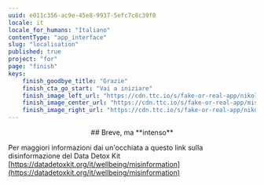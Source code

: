 ```yaml
---
uuid: e011c356-ac9e-45e8-9937-5efc7c8c39f0
locale: it
locale_for_humans: "Italiano"
contentType: "app_interface"
slug: "localisation"
published: true
project: "for"
page: "finish"
keys:
    finish_goodbye_title: "Grazie"
    finish_cta_go_start: "Vai a iniziare"
    finish_image_left_url: "https://cdn.ttc.io/s/fake-or-real-app/nikoline_nik_-8694.jpg"
    finish_image_center_url: "https://cdn.ttc.io/s/fake-or-real-app/misinfo_logo.jpg"
    finish_image_right_url: "https://cdn.ttc.io/s/fake-or-real-app/nikoline_nik_-7168.jpg"
---
```

<p style="text-align: center;">
## Breve, ma **intenso** 

Per maggiori informazioni dai un'occhiata a questo link sulla disinformazione del Data Detox Kit
[https://datadetoxkit.org/it/wellbeing/misinformation](https://datadetoxkit.org/it/wellbeing/misinformation)</p>
